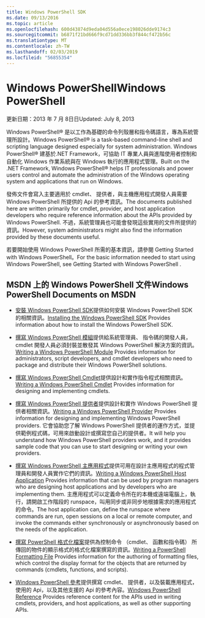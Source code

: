 ```yaml
---
title: Windows PowerShell SDK
ms.date: 09/13/2016
ms.topic: article
ms.openlocfilehash: 600d43874d9eda04d556a0ece198026dde9174c3
ms.sourcegitcommit: b6871f21bd666f9cd71dd336bb3f844cf472b56c
ms.translationtype: MT
ms.contentlocale: zh-TW
ms.lasthandoff: 02/03/2019
ms.locfileid: "56855354"
---
```

# <a name="windows-powershell"></a><span data-ttu-id="809b9-102">Windows PowerShell</span><span class="sxs-lookup"><span data-stu-id="809b9-102">Windows PowerShell</span></span>

<span data-ttu-id="809b9-103">更新日期：2013 年 7 月 8日日</span><span class="sxs-lookup"><span data-stu-id="809b9-103">Updated: July 8, 2013</span></span>

<span data-ttu-id="809b9-104">Windows PowerShell® 是以工作為基礎的命令列殼層和指令碼語言，專為系統管理所設計。</span><span class="sxs-lookup"><span data-stu-id="809b9-104">Windows PowerShell® is a task-based command-line shell and scripting language designed especially for system administration.</span></span> <span data-ttu-id="809b9-105">Windows PowerShell® 建基於.NET Framework，可協助 IT 專業人員與進階使用者控制和自動化 Windows 作業系統與在 Windows 執行的應用程式管理。</span><span class="sxs-lookup"><span data-stu-id="809b9-105">Built on the .NET Framework, Windows PowerShell® helps IT professionals and power users control and automate the administration of the Windows operating system and applications that run on Windows.</span></span>

<span data-ttu-id="809b9-106">發佈文件會寫入主要適用於 cmdlet、 提供者，與主機應用程式開發人員需要 Windows PowerShell 所提供的 Api 的參考資訊。</span><span class="sxs-lookup"><span data-stu-id="809b9-106">The documents published here are written primarily for cmdlet, provider, and host application developers who require reference information about the APIs provided by Windows PowerShell.</span></span>
<span data-ttu-id="809b9-107">不過，系統管理員也可能會發現這些實用的文件所提供的資訊。</span><span class="sxs-lookup"><span data-stu-id="809b9-107">However, system administrators might also find the information provided by these documents useful.</span></span>

<span data-ttu-id="809b9-108">若要開始使用 Windows PowerShell 所需的基本資訊，請參閱 Getting Started with Windows PowerShell。</span><span class="sxs-lookup"><span data-stu-id="809b9-108">For the basic information needed to start using Windows PowerShell, see Getting Started with Windows PowerShell .</span></span>

## <a name="windows-powershell-documents-on-msdn"></a><span data-ttu-id="809b9-109">MSDN 上的 Windows PowerShell 文件</span><span class="sxs-lookup"><span data-stu-id="809b9-109">Windows PowerShell Documents on MSDN</span></span>

- <span data-ttu-id="809b9-110">[安裝 Windows PowerShell SDK](https://msdn.microsoft.com/en-us/library/ff458115.aspx)提供如何安裝 Windows PowerShell SDK 的相關資訊。</span><span class="sxs-lookup"><span data-stu-id="809b9-110">[Installing the Windows PowerShell SDK](https://msdn.microsoft.com/en-us/library/ff458115.aspx) Provides information about how to install the Windows PowerShell SDK.</span></span>

- <span data-ttu-id="809b9-111">[撰寫 Windows PowerShell 模組](./module/writing-a-windows-powershell-module.md)提供給系統管理員、 指令碼的開發人員，cmdlet 開發人員必須封裝並散發其 Windows PowerShell 解決方案的資訊。</span><span class="sxs-lookup"><span data-stu-id="809b9-111">[Writing a Windows PowerShell Module](./module/writing-a-windows-powershell-module.md) Provides information for administrators, script developers, and cmdlet developers who need to package and distribute their Windows PowerShell solutions.</span></span>

- <span data-ttu-id="809b9-112">[撰寫 Windows PowerShell Cmdlet](./cmdlet/writing-a-windows-powershell-cmdlet.md)提供設計和實作指令程式相關資訊。</span><span class="sxs-lookup"><span data-stu-id="809b9-112">[Writing a Windows PowerShell Cmdlet](./cmdlet/writing-a-windows-powershell-cmdlet.md) Provides information for designing and implementing cmdlets.</span></span>

- <span data-ttu-id="809b9-113">[撰寫 Windows PowerShell 提供者](./provider/writing-a-windows-powershell-provider.md)提供設計和實作 Windows PowerShell 提供者相關資訊。</span><span class="sxs-lookup"><span data-stu-id="809b9-113">[Writing a Windows PowerShell Provider](./provider/writing-a-windows-powershell-provider.md) Provides information for designing and implementing Windows PowerShell providers.</span></span> <span data-ttu-id="809b9-114">它會協助您了解 Windows PowerShell 提供者的運作方式，並提供範例程式碼，可用來啟動設計或撰寫您自己的提供者。</span><span class="sxs-lookup"><span data-stu-id="809b9-114">It will help you understand how Windows PowerShell providers work, and it provides sample code that you can use to start designing or writing your own providers.</span></span>

- <span data-ttu-id="809b9-115">[撰寫 Windows PowerShell 主應用程式](./hosting/writing-a-windows-powershell-host-application.md)提供可用在設計主應用程式的程式管理員和開發人員實作它們的資訊。</span><span class="sxs-lookup"><span data-stu-id="809b9-115">[Writing a Windows PowerShell Host Application](./hosting/writing-a-windows-powershell-host-application.md) Provides information that can be used by program managers who are designing host applications and by developers who are implementing them.</span></span> <span data-ttu-id="809b9-116">主應用程式可以定義命令所在的本機或遠端電腦上，執行，請開啟工作階段的 runspace，叫用同步或非同步地根據需求的應用程式的命令。</span><span class="sxs-lookup"><span data-stu-id="809b9-116">The host application can, define the runspace where commands are run, open sessions on a local or remote computer, and invoke the commands either synchronously or asynchronously based on the needs of the application.</span></span>

- <span data-ttu-id="809b9-117">[撰寫 PowerShell 格式化檔案](./format/writing-a-powershell-formatting-file.md)提供為控制命令 （cmdlet、 函數和指令碼） 所傳回的物件的顯示格式的格式化檔案撰寫的資訊。</span><span class="sxs-lookup"><span data-stu-id="809b9-117">[Writing a PowerShell Formatting File](./format/writing-a-powershell-formatting-file.md) Provides information for the authoring of formatting files, which control the display format for the objects that are returned by commands (cmdlets, functions, and scripts).</span></span>

- <span data-ttu-id="809b9-118">[Windows PowerShell 參考](./windows-powershell-reference.md)提供撰寫 cmdlet、 提供者，以及裝載應用程式，使用的 Api，以及其他支援的 Api 的參考內容。</span><span class="sxs-lookup"><span data-stu-id="809b9-118">[Windows PowerShell Reference](./windows-powershell-reference.md) Provides reference content for the APIs used in writing cmdlets, providers, and host applications, as well as other supporting APIs.</span></span>
